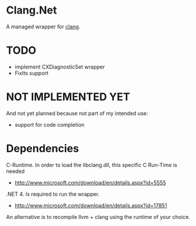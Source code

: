 Clang.Net
=========

A managed wrapper for [clang](http://clang.llvm.org/).

TODO
====
- implement CXDiagnosticSet wrapper
- FixIts support

NOT IMPLEMENTED YET
===================
And not yet planned because not part of my intended use:
- support for code completion

Dependencies
============

C-Runtime. In order to load the libclang.dll, this specific C Run-Time is needed
- http://www.microsoft.com/download/en/details.aspx?id=5555

.NET 4. Is required to run the wrapper.
- http://www.microsoft.com/download/en/details.aspx?id=17851

An alternative is to recompile llvm + clang using the runtime of your choice.

